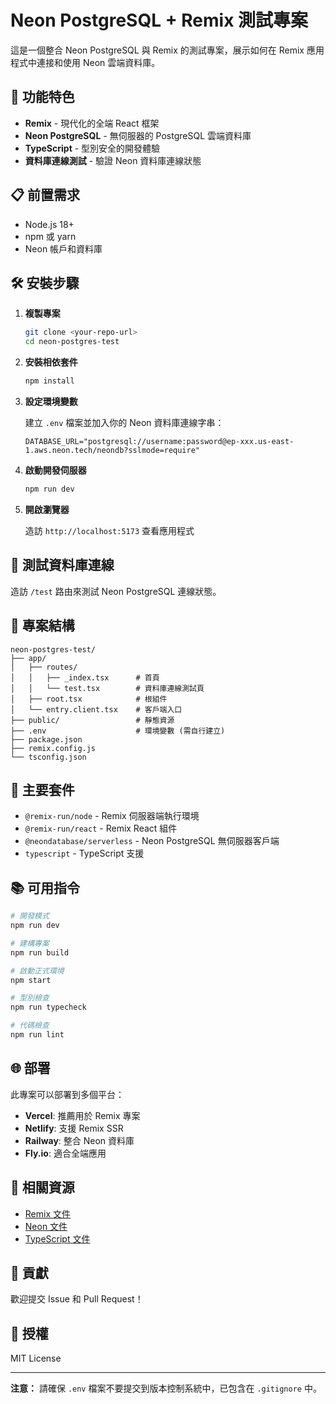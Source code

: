 # Neon PostgreSQL + Remix 測試專案

這是一個整合 Neon PostgreSQL 與 Remix 的測試專案，展示如何在 Remix 應用程式中連接和使用 Neon 雲端資料庫。

## 🚀 功能特色

- **Remix** - 現代化的全端 React 框架
- **Neon PostgreSQL** - 無伺服器的 PostgreSQL 雲端資料庫
- **TypeScript** - 型別安全的開發體驗
- **資料庫連線測試** - 驗證 Neon 資料庫連線狀態

## 📋 前置需求

- Node.js 18+ 
- npm 或 yarn
- Neon 帳戶和資料庫

## 🛠️ 安裝步驟

1. **複製專案**
   ```bash
   git clone <your-repo-url>
   cd neon-postgres-test
   ```

2. **安裝相依套件**
   ```bash
   npm install
   ```

3. **設定環境變數**
   
   建立 `.env` 檔案並加入你的 Neon 資料庫連線字串：
   ```env
   DATABASE_URL="postgresql://username:password@ep-xxx.us-east-1.aws.neon.tech/neondb?sslmode=require"
   ```

4. **啟動開發伺服器**
   ```bash
   npm run dev
   ```

5. **開啟瀏覽器**
   
   造訪 `http://localhost:5173` 查看應用程式

## 🧪 測試資料庫連線

造訪 `/test` 路由來測試 Neon PostgreSQL 連線狀態。

## 📁 專案結構

```
neon-postgres-test/
├── app/
│   ├── routes/
│   │   ├── _index.tsx      # 首頁
│   │   └── test.tsx        # 資料庫連線測試頁
│   ├── root.tsx            # 根組件
│   └── entry.client.tsx    # 客戶端入口
├── public/                 # 靜態資源
├── .env                    # 環境變數 (需自行建立)
├── package.json
├── remix.config.js
└── tsconfig.json
```

## 🔧 主要套件

- `@remix-run/node` - Remix 伺服器端執行環境
- `@remix-run/react` - Remix React 組件
- `@neondatabase/serverless` - Neon PostgreSQL 無伺服器客戶端
- `typescript` - TypeScript 支援

## 📚 可用指令

```bash
# 開發模式
npm run dev

# 建構專案
npm run build

# 啟動正式環境
npm start

# 型別檢查
npm run typecheck

# 代碼檢查
npm run lint
```

## 🌐 部署

此專案可以部署到多個平台：

- **Vercel**: 推薦用於 Remix 專案
- **Netlify**: 支援 Remix SSR
- **Railway**: 整合 Neon 資料庫
- **Fly.io**: 適合全端應用

## 🔗 相關資源

- [Remix 文件](https://remix.run/docs)
- [Neon 文件](https://neon.tech/docs)
- [TypeScript 文件](https://www.typescriptlang.org/docs)

## 🤝 貢獻

歡迎提交 Issue 和 Pull Request！

## 📝 授權

MIT License

---

**注意：** 請確保 `.env` 檔案不要提交到版本控制系統中，已包含在 `.gitignore` 中。
